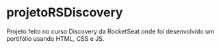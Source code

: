 # projetoRSDiscovery
Projeto feito no curso Discovery da RocketSeat onde foi desenvolvido um portifólio usando HTML, CSS e JS.
